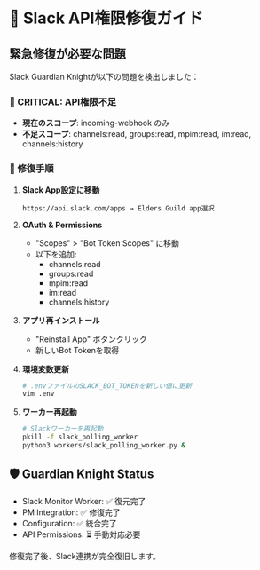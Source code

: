 # 🔧 Slack API権限修復ガイド

## 緊急修復が必要な問題

Slack Guardian Knightが以下の問題を検出しました：

### 🚨 CRITICAL: API権限不足
- **現在のスコープ**: incoming-webhook のみ
- **不足スコープ**: channels:read, groups:read, mpim:read, im:read, channels:history

### 📱 修復手順

1. **Slack App設定に移動**
   ```
   https://api.slack.com/apps → Elders Guild app選択
   ```

2. **OAuth & Permissions**
   - "Scopes" > "Bot Token Scopes" に移動
   - 以下を追加:
     - channels:read
     - groups:read
     - mpim:read 
     - im:read
     - channels:history

3. **アプリ再インストール**
   - "Reinstall App" ボタンクリック
   - 新しいBot Tokenを取得

4. **環境変数更新**
   ```bash
   # .envファイルのSLACK_BOT_TOKENを新しい値に更新
   vim .env
   ```

5. **ワーカー再起動**
   ```bash
   # Slackワーカーを再起動
   pkill -f slack_polling_worker
   python3 workers/slack_polling_worker.py &
   ```

## 🛡️ Guardian Knight Status
- Slack Monitor Worker: ✅ 復元完了
- PM Integration: ✅ 修復完了
- Configuration: ✅ 統合完了
- API Permissions: ⏳ 手動対応必要

修復完了後、Slack連携が完全復旧します。
